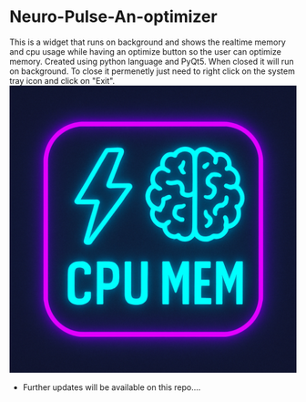 # Neuro-Pulse-An-optimizer
This is a widget that runs on background and shows the realtime memory and cpu usage while having an optimize button so the user can optimize memory.
Created using python language and PyQt5. When closed it will run on background. To close it permenetly just need to right click on the system tray icon and click on "Exit".
<img src="https://github.com/chenurawinrada/Neuro-Pulse-An-optimizer/blob/main/NeuroPulseIcon.png">

* Further updates will be available on this repo....

